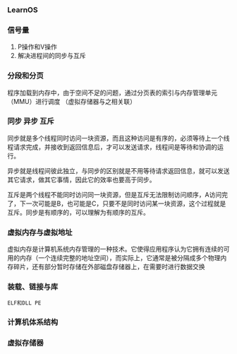 ### LearnOS

### 信号量
 1. P操作和V操作
 2. 解决进程间的同步与互斥
 

### 分段和分页
 程序加载到内存中，由于空间不足的问题，通过分页表的索引与内存管理单元（MMU）进行调度
  （虚拟存储器与之相关联）

### 同步 异步 互斥

同步就是多个线程同时访问一块资源，而且这种访问是有序的，必须等待上一个线程请求完成，并接收到返回信息后，才可以发送请求，线程间是等待和协调的运行。  

异步就是线程间彼此独立，与同步的区别就是不用等待请求返回信息，就可以发送其它请求，做其它事情，因此它的效率也要高于同步。  

互斥是两个线程不能同时访问同一块资源，但是互斥无法限制访问顺序，A访问完了，下一次可能是B，也可能是C，只要不是同时访问某一块资源，这个过程就是互斥。同步是有顺序的，可以理解为有顺序的互斥。

### 虚拟内存与虚拟地址

  虚拟内存是计算机系统内存管理的一种技术。它使得应用程序认为它拥有连续的可用的内存（一个连续完整的地址空间），而实际上，它通常是被分隔成多个物理内存碎片，还有部分暂时存储在外部磁盘存储器上，在需要时进行数据交换

 
### 装载、链接与库

    ELF和DLL PE
    
### 计算机体系结构

### 虚拟存储器
    
    
